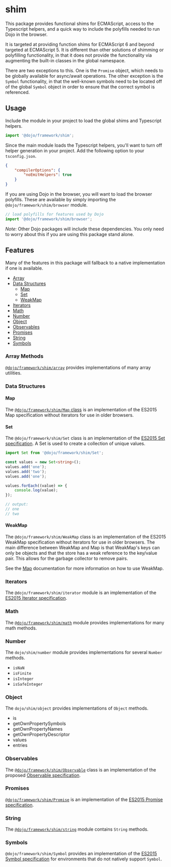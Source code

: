 # shim

This package provides functional shims for ECMAScript, access to the Typescript helpers, and a quick way to include the polyfills needed to run Dojo in the browser.

It is targeted at providing function shims for ECMAScript 6 and beyond targeted at ECMAScript 5. It is different than other solutions of shimming or polyfilling functionality, in that it does not provide the functionality via augmenting the built-in classes in the global namespace.

There are two exceptions to this. One is the `Promise` object, which needs to be globally available for async/await operations. The other exception is the `Symbol` functionality, in that the well-known symbols need to be located off of the global `Symbol` object in order to ensure that the correct symbol is referenced.

## Usage

Include the module in your project to load the global shims and Typescript helpers.

```typescript
import '@dojo/framework/shim';
```

Since the main module loads the Typescript helpers, you'll want to turn off helper generation in your project. Add the following option to your `tsconfig.json`.

```json
{
	"compilerOptions": {
		"noEmitHelpers": true
	}
}
```

If you are using Dojo in the browser, you will want to load the browser polyfills. These are available by simply importing the `@dojo/framework/shim/browser` module.

```typescript
// load polyfills for features used by Dojo
import '@dojo/framework/shim/browser';
```

_Note_: Other Dojo packages will include these dependencies. You only need to worry about this if you are using this package stand alone.

<!-- start-github-only -->

## Features

Many of the features in this package will fallback to a native implementation if one is available.

-   [Array](#array-methods)
-   [Data Structures](#data-structures)
    -   [Map](#map)
    -   [Set](#set)
    -   [WeakMap](#weakmap)
-   [Iterators](#iterators)
-   [Math](#math)
-   [Number](#number)
-   [Object](#object)
-   [Observables](#observables)
-   [Promises](#promises)
-   [String](#string)
-   [Symbols](#symbols)

<!-- end-github-only -->

### Array Methods

[`@dojo/framework/shim/array`](../../docs/shim/array.md) provides implementations of many array utilities.

### Data Structures

#### Map

The [`@dojo/framework/shim/Map` class](../../docs/shim/Map.md) is an implementation of the ES2015 Map specification
without iterators for use in older browsers.

#### Set

The `@dojo/framework/shim/Set` class is an implementation of the [ES2015 Set specification](http://www.ecma-international.org/ecma-262/6.0/#sec-set-objects). A Set is used to create a collection of unique values.

```typescript
import Set from '@dojo/framework/shim/Set';

const values = new Set<string>();
values.add('one');
values.add('two');
values.add('one');

values.forEach((value) => {
	console.log(value);
});

// output:
// one
// two
```

#### WeakMap

The `@dojo/framework/shim/WeakMap` class is an implementation of the ES2015 WeakMap specification
without iterators for use in older browsers. The main difference between WeakMap and Map
is that WeakMap's keys can only be objects and that the store has a weak reference
to the key/value pair. This allows for the garbage collector to remove pairs.

See the [Map](../../docs/shim/Map.md) documentation for more information on how to use WeakMap.

### Iterators

The `@dojo/framework/shim/iterator` module is an implementation of the [ES2015 Iterator specification](http://www.ecma-international.org/ecma-262/6.0/#sec-iteration).

### Math

The [`@dojo/framework/shim/math`](../../docs/shim/math.md) module provides implementations for many math methods.

### Number

The `dojo/shim/number` module provides implementations for several `Number` methods.

-   `isNaN`
-   `isFinite`
-   `isInteger`
-   `isSafeInteger`

### Object

The `dojo/shim/object` provides implementations of `Object` methods.

-   is
-   getOwnPropertySymbols
-   getOwnPropertyNames
-   getOwnPropertyDescriptor
-   values
-   entries

### Observables

The [`@dojo/framework/shim/Observable`](../../docs/shim/Observable.md) class is an implementation of the proposed [Observable specification](https://tc39.github.io/proposal-observable/).

### Promises

[`@dojo/framework/shim/Promise`](../../docs/shim/Promise.md) is an implementation of the [ES2015 Promise specification](http://www.ecma-international.org/ecma-262/6.0/#sec-promise-objects).

### String

The [`@dojo/framework/shim/string`](../../docs/shim/string.md) module contains `String` methods.

### Symbols

`@dojo/framework/shim/Symbol` provides an implementation of the [ES2015 Symbol specification](http://www.ecma-international.org/ecma-262/6.0/#sec-symbol-objects) for environments that do not natively support `Symbol`.

<!-- doc-viewer-config
{
	"pages": [
		"docs/shim/array.md",
		"docs/shim/Map.md",
		"docs/shim/math.md",
		"docs/shim/Observable.md",
		"docs/shim/Promise.md",
		"docs/shim/string.md"
	]
}
-->
